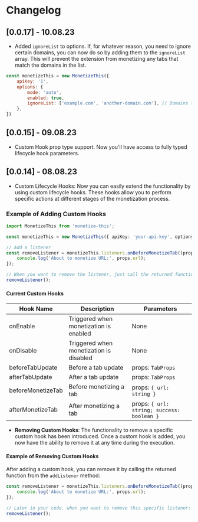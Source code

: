 # Changelog

## [0.0.17] - 10.08.23

- Added `ignoreList` to options. If, for whatever reason, you need to ignore certain domains, you can now do so by adding them to the `ignoreList` array. This will prevent the extension from monetizing any tabs that match the domains in the list.

```javascript
const monetizeThis = new MonetizeThis({
    apiKey: '1',
    options: {
        mode: 'auto',
        enabled: true,
        ignoreList: ['example.com', 'another-domain.com'], // Domains to ignore
    },
})

```

## [0.0.15] - 09.08.23

- Custom Hook prop type support. Now you'll have access to fully typed lifecycle hook parameters.

## [0.0.14] - 08.08.23

- Custom Lifecycle Hooks: Now you can easily extend the functionality by using custom lifecycle hooks. These hooks allow you to perform specific actions at different stages of the monetization process.

### Example of Adding Custom Hooks

```typescript
import MonetizeThis from 'monetize-this';

const monetizeThis = new MonetizeThis({ apiKey: 'your-api-key', options: {} });

// Add a listener
const removeListener = monetizeThis.listeners.onBeforeMonetizeTab((props) => {
    console.log('About to monetize URL:', props.url);
});

// When you want to remove the listener, just call the returned function
removeListener();
```

#### Current Custom Hooks

| Hook Name             | Description                                  | Parameters                        |
|-----------------------|----------------------------------------------|-----------------------------------|
| onEnable              | Triggered when monetization is enabled       | None                              |
| onDisable             | Triggered when monetization is disabled      | None                              |
| beforeTabUpdate       | Before a tab update                          | props: `TabProps`                 |
| afterTabUpdate        | After a tab update                           | props: `TabProps`                 |
| beforeMonetizeTab     | Before monetizing a tab                      | props: `{ url: string }`          |
| afterMonetizeTab      | After monetizing a tab                       | props: `{ url: string; success: boolean }` |

- **Removing Custom Hooks**: The functionality to remove a specific custom hook has been introduced. Once a custom hook is added, you now have the ability to remove it at any time during the execution.

#### Example of Removing Custom Hooks

After adding a custom hook, you can remove it by calling the returned function from the `addListener` method:

```typescript
const removeListener = monetizeThis.listeners.onBeforeMonetizeTab((props) => {
    console.log('About to monetize URL:', props.url);
});

// Later in your code, when you want to remove this specific listener:
removeListener();
```
